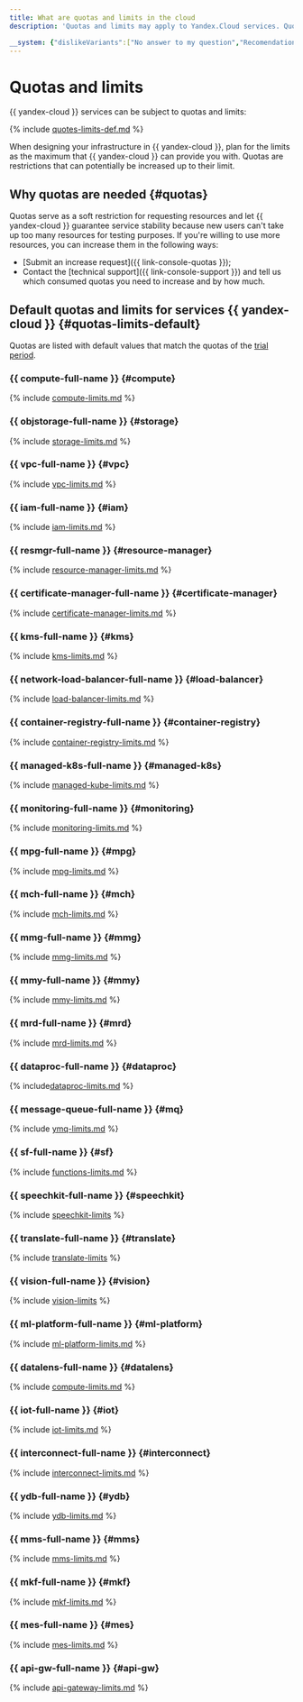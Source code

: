```yaml
---
title: What are quotas and limits in the cloud
description: 'Quotas and limits may apply to Yandex.Cloud services. Quotas are organizational restrictions that can be changed upon request to technical support. Limits are technical limitations due to the peculiarities of the Yandex.Cloud architecture. Limits cannot be changed.'

__system: {"dislikeVariants":["No answer to my question","Recomendations didn't help","The content doesn't match title","Other"]}
---
```



# Quotas and limits

{{ yandex-cloud }} services can be subject to quotas and limits:

{% include [quotes-limits-def.md](../../_includes/quotes-limits-def.md) %}

When designing your infrastructure in {{ yandex-cloud }}, plan for the limits as the maximum that {{ yandex-cloud }} can provide you with. Quotas are restrictions that can potentially be increased up to their limit.

## Why quotas are needed {#quotas}

Quotas serve as a soft restriction for requesting resources and let {{ yandex-cloud }} guarantee service stability because new users can't take up too many resources for testing purposes. If you're willing to use more resources, you can increase them in the following ways:

* [Submit an increase request]({{ link-console-quotas }});
* Contact the [technical support]({{ link-console-support }}) and tell us which consumed quotas you need to increase and by how much.

## Default quotas and limits for services {{ yandex-cloud }} {#quotas-limits-default}

Quotas are listed with default values that match the quotas of the [trial period](../../free-trial/).

### {{ compute-full-name }} {#compute}

{% include [compute-limits.md](../../_includes/compute-limits.md) %}

### {{ objstorage-full-name }} {#storage}

{% include [storage-limits.md](../../_includes/storage-limits.md) %}

### {{ vpc-full-name }} {#vpc}

{% include [vpc-limits.md](../../_includes/vpc-limits.md) %}

### {{ iam-full-name }} {#iam}

{% include [iam-limits.md](../../_includes/iam/iam-limits.md) %}

### {{ resmgr-full-name }} {#resource-manager}

{% include [resource-manager-limits.md](../../_includes/resource-manager-limits.md) %}

### {{ certificate-manager-full-name }} {#certificate-manager}

{% include [certificate-manager-limits.md](../../_includes/certificate-manager/certificate-manager-limits.md) %}

### {{ kms-full-name }} {#kms}

{% include [kms-limits.md](../../_includes/kms/kms-limits.md) %}

### {{ network-load-balancer-full-name }} {#load-balancer}

{% include [load-balancer-limits.md](../../_includes/load-balancer-limits.md) %}

### {{ container-registry-full-name }} {#container-registry}

{% include [container-registry-limits.md](../../_includes/container-registry-limits.md) %}

### {{ managed-k8s-full-name }} {#managed-k8s}

{% include [managed-kube-limits.md](../../_includes/managed-kube-limits.md) %}

### {{ monitoring-full-name }} {#monitoring}

{% include [monitoring-limits.md](../../_includes/monitoring/monitoring-limits.md) %}

### {{ mpg-full-name }} {#mpg}

{% include [mpg-limits.md](../../_includes/mdb/mpg-limits.md) %}

### {{ mch-full-name }} {#mch}

{% include [mch-limits.md](../../_includes/mdb/mch-limits.md) %}

### {{ mmg-full-name }} {#mmg}

{% include [mmg-limits.md](../../_includes/mdb/mmg-limits.md) %}

### {{ mmy-full-name }} {#mmy}

{% include [mmy-limits.md](../../_includes/mdb/mmy-limits.md) %}

### {{ mrd-full-name }} {#mrd}

{% include [mrd-limits.md](../../_includes/mdb/mrd-limits.md) %}

### {{ dataproc-full-name }} {#dataproc}

{% include[dataproc-limits.md](../../_includes/data-proc/dataproc-limits.md) %}

### {{ message-queue-full-name }} {#mq}

{% include [ymq-limits.md](../../_includes/message-queue/ymq-limits.md) %}

### {{ sf-full-name }} {#sf}

{% include [functions-limits.md](../../_includes/functions-limits.md) %}

### {{ speechkit-full-name }} {#speechkit}

{% include [speechkit-limits](../../_includes/speechkit-limits.md) %}

### {{ translate-full-name }} {#translate}

{% include [translate-limits](../../_includes/translate-limits.md) %}

### {{ vision-full-name }} {#vision}

{% include [vision-limits](../../_includes/vision-limits.md) %}

### {{ ml-platform-full-name }} {#ml-platform}

{% include [ml-platform-limits.md](../../_includes/datasphere-limits.md) %}

### {{ datalens-full-name }} {#datalens}

{% include [compute-limits.md](../../_includes/datalens/datalens-limits.md) %}

### {{ iot-full-name }} {#iot}

{% include [iot-limits.md](../../_includes/iot-limits.md) %}

### {{ interconnect-full-name }} {#interconnect}

{% include [interconnect-limits.md](../../_includes/interconnect-limits.md) %}

### {{ ydb-full-name }} {#ydb}

{% include [ydb-limits.md](../../ydb/_includes/ydb-limits.md) %}

### {{ mms-full-name }} {#mms}

{% include [mms-limits.md](../../_includes/mdb/mms-limits.md) %}

### {{ mkf-full-name }} {#mkf}

{% include [mkf-limits.md](../../_includes/mdb/mkf-limits.md) %}

### {{ mes-full-name }} {#mes}

{% include [mes-limits.md](../../_includes/mdb/mes-limits.md) %}

### {{ api-gw-full-name }} {#api-gw}

{% include [api-gateway-limits.md](../../_includes/api-gateway/api-gateway-limits.md) %}

